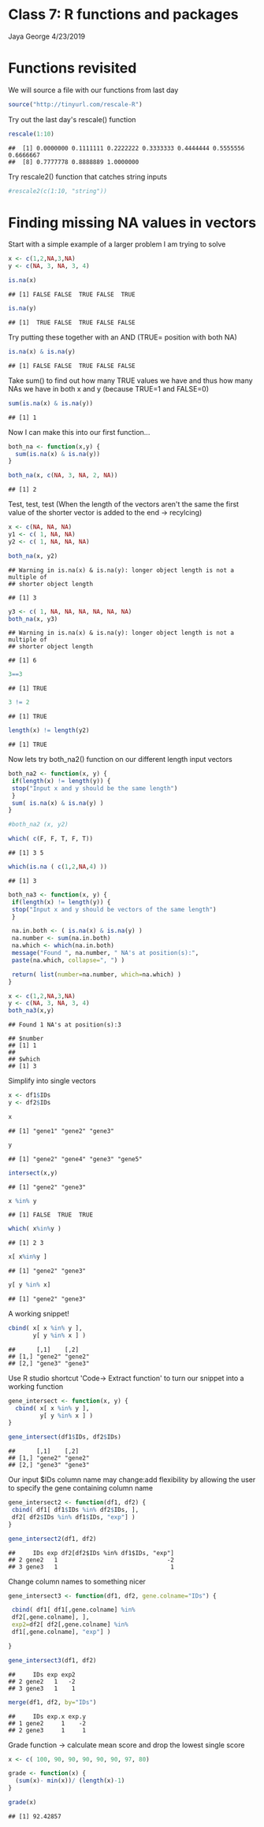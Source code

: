 Class 7: R functions and packages
================
Jaya George
4/23/2019

Functions revisited
===================

We will source a file with our functions from last day

``` r
source("http://tinyurl.com/rescale-R")
```

Try out the last day's rescale() function

``` r
rescale(1:10)
```

    ##  [1] 0.0000000 0.1111111 0.2222222 0.3333333 0.4444444 0.5555556 0.6666667
    ##  [8] 0.7777778 0.8888889 1.0000000

Try rescale2() function that catches string inputs

``` r
#rescale2(c(1:10, "string"))
```

Finding missing NA values in vectors
====================================

Start with a simple example of a larger problem I am trying to solve

``` r
x <- c(1,2,NA,3,NA)
y <- c(NA, 3, NA, 3, 4)
```

``` r
is.na(x)
```

    ## [1] FALSE FALSE  TRUE FALSE  TRUE

``` r
is.na(y)
```

    ## [1]  TRUE FALSE  TRUE FALSE FALSE

Try putting these together with an AND (TRUE= position with both NA)

``` r
is.na(x) & is.na(y)
```

    ## [1] FALSE FALSE  TRUE FALSE FALSE

Take sum() to find out how many TRUE values we have and thus how many NAs we have in both x and y (because TRUE=1 and FALSE=0)

``` r
sum(is.na(x) & is.na(y))
```

    ## [1] 1

Now I can make this into our first function...

``` r
both_na <- function(x,y) {
  sum(is.na(x) & is.na(y))
}
```

``` r
both_na(x, c(NA, 3, NA, 2, NA))
```

    ## [1] 2

Test, test, test (When the length of the vectors aren't the same the first value of the shorter vector is added to the end -&gt; recylcing)

``` r
x <- c(NA, NA, NA)
y1 <- c( 1, NA, NA)
y2 <- c( 1, NA, NA, NA)
```

``` r
both_na(x, y2)
```

    ## Warning in is.na(x) & is.na(y): longer object length is not a multiple of
    ## shorter object length

    ## [1] 3

``` r
y3 <- c( 1, NA, NA, NA, NA, NA, NA)
both_na(x, y3)
```

    ## Warning in is.na(x) & is.na(y): longer object length is not a multiple of
    ## shorter object length

    ## [1] 6

``` r
3==3
```

    ## [1] TRUE

``` r
3 != 2
```

    ## [1] TRUE

``` r
length(x) != length(y2)
```

    ## [1] TRUE

Now lets try both\_na2() function on our different length input vectors

``` r
both_na2 <- function(x, y) {
 if(length(x) != length(y)) {
 stop("Input x and y should be the same length")
 }
 sum( is.na(x) & is.na(y) )
}
```

``` r
#both_na2 (x, y2)
```

``` r
which( c(F, F, T, F, T))
```

    ## [1] 3 5

``` r
which(is.na ( c(1,2,NA,4) ))
```

    ## [1] 3

``` r
both_na3 <- function(x, y) {
 if(length(x) != length(y)) {
 stop("Input x and y should be vectors of the same length")
 }

 na.in.both <- ( is.na(x) & is.na(y) )
 na.number <- sum(na.in.both)
 na.which <- which(na.in.both)
 message("Found ", na.number, " NA's at position(s):",
 paste(na.which, collapse=", ") )

 return( list(number=na.number, which=na.which) )
}
```

``` r
x <- c(1,2,NA,3,NA)
y <- c(NA, 3, NA, 3, 4)
both_na3(x,y)
```

    ## Found 1 NA's at position(s):3

    ## $number
    ## [1] 1
    ## 
    ## $which
    ## [1] 3

Simplify into single vectors

``` r
x <- df1$IDs
y <- df2$IDs

x
```

    ## [1] "gene1" "gene2" "gene3"

``` r
y
```

    ## [1] "gene2" "gene4" "gene3" "gene5"

``` r
intersect(x,y)
```

    ## [1] "gene2" "gene3"

``` r
x %in% y
```

    ## [1] FALSE  TRUE  TRUE

``` r
which( x%in%y )
```

    ## [1] 2 3

``` r
x[ x%in%y ]
```

    ## [1] "gene2" "gene3"

``` r
y[ y %in% x]
```

    ## [1] "gene2" "gene3"

A working snippet!

``` r
cbind( x[ x %in% y ], 
       y[ y %in% x ] )
```

    ##      [,1]    [,2]   
    ## [1,] "gene2" "gene2"
    ## [2,] "gene3" "gene3"

Use R studio shortcut 'Code-&gt; Extract function' to turn our snippet into a working function

``` r
gene_intersect <- function(x, y) {
  cbind( x[ x %in% y ], 
         y[ y %in% x ] )
}
```

``` r
gene_intersect(df1$IDs, df2$IDs)
```

    ##      [,1]    [,2]   
    ## [1,] "gene2" "gene2"
    ## [2,] "gene3" "gene3"

Our input $IDs column name may change:add flexibility by allowing the user to specify the gene containing column name

``` r
gene_intersect2 <- function(df1, df2) {
 cbind( df1[ df1$IDs %in% df2$IDs, ],
 df2[ df2$IDs %in% df1$IDs, "exp"] )
}
```

``` r
gene_intersect2(df1, df2)
```

    ##     IDs exp df2[df2$IDs %in% df1$IDs, "exp"]
    ## 2 gene2   1                               -2
    ## 3 gene3   1                                1

Change column names to something nicer

``` r
gene_intersect3 <- function(df1, df2, gene.colname="IDs") {

 cbind( df1[ df1[,gene.colname] %in%
 df2[,gene.colname], ],
 exp2=df2[ df2[,gene.colname] %in%
 df1[,gene.colname], "exp"] )

}
```

``` r
gene_intersect3(df1, df2)
```

    ##     IDs exp exp2
    ## 2 gene2   1   -2
    ## 3 gene3   1    1

``` r
merge(df1, df2, by="IDs")
```

    ##     IDs exp.x exp.y
    ## 1 gene2     1    -2
    ## 2 gene3     1     1

Grade function -&gt; calculate mean score and drop the lowest single score

``` r
x <- c( 100, 90, 90, 90, 90, 90, 97, 80)
```

``` r
grade <- function(x) {
  (sum(x)- min(x))/ (length(x)-1)
}
```

``` r
grade(x)
```

    ## [1] 92.42857
